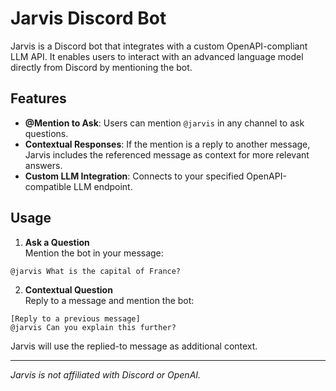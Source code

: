 # Jarvis Discord Bot

Jarvis is a Discord bot that integrates with a custom OpenAPI-compliant LLM API. It enables users to interact with an advanced language model directly from Discord by mentioning the bot.

## Features

- **@Mention to Ask**: Users can mention `@jarvis` in any channel to ask questions.
- **Contextual Responses**: If the mention is a reply to another message, Jarvis includes the referenced message as context for more relevant answers.
- **Custom LLM Integration**: Connects to your specified OpenAPI-compatible LLM endpoint.

## Usage

1. **Ask a Question**  
   Mention the bot in your message:

```
@jarvis What is the capital of France?
```

2. **Contextual Question**  
   Reply to a message and mention the bot:

```
[Reply to a previous message]
@jarvis Can you explain this further?
```

Jarvis will use the replied-to message as additional context.

---

_Jarvis is not affiliated with Discord or OpenAI._
